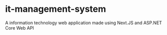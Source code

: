 # it-management-system
A information technology web application made using Next.JS and ASP.NET Core Web API
